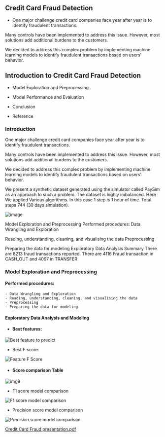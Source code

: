 ## Credit Card Fraud Detection
 
  - One major challenge credit card companies face year after year is to identify fraudulent transactions.

Many controls have been implemented to address this issue. However, most solutions add additional burdens to the customers.

We decided to address this complex problem by implementing machine learning models to identify fraudulent transactions based on users’ behavior.


## Introduction to Credit Card Fraud Detection

 - Model Exploration and Preprocessing

 - Model Performance and Evaluation

 - Conclusion

 - Reference

### Introduction
One major challenge credit card companies face year after year is to identify fraudulent transactions.

Many controls have been implemented to address this issue. However, most solutions add additional burdens to the customers.

We decided to address this complex problem by implementing machine learning models to identify fraudulent transactions based on users’ behavior.

We present a synthetic dataset generated using the simulator called PaySim as an approach to such a problem. The dataset is highly imbalanced. Here We applied Various algorithms. In this case 1 step is 1 hour of time. Total steps 744 (30 days simulation).

![image](https://user-images.githubusercontent.com/84294406/202936081-52b3eb2c-28b6-4c12-9af9-825b62ef0815.png)

Model Exploration and Preprocessing
Performed procedures:
Data Wrangling and Exploration

Reading, understanding, cleaning, and visualising the data
Preprocessing

Preparing the data for modeling
Exploratory Data Analysis Summary
There are 8213 fraud transactions reported.
There are 4116 Fraud transaction in CASH_OUT and 4097 in TRANSFER
 ### Model Exploration and Preprocessing
 
  #### Performed procedures:
    - Data Wrangling and Exploration
    - Reading, understanding, cleaning, and visualising the data
    - Preprocessing
    - Preparing the data for modeling
    
 #### Exploratory Data Analysis and Modeling
 
  - #### Best features:
   
 ![Best feature to predict](https://user-images.githubusercontent.com/84294406/150213507-2f897bf5-1010-41d6-8e5e-25b48f439da6.jpeg)
 - Best F score:
 
![Feature F Score](https://user-images.githubusercontent.com/84294406/150213529-54fe857e-3619-49fc-b79f-2da9b2ce7c7b.jpeg)

 - #### Score comparison Table
  
![img9](https://user-images.githubusercontent.com/84294406/150213562-201c336d-45ea-4e15-a8cc-71ae29b92527.png)

 - F1 score model comparison

![F1 score model comparison](https://user-images.githubusercontent.com/84294406/150214476-1cdbbbd7-59fc-45be-9f34-9839496a6aaf.png)

- Precision score model comparison

![Precision score model comparison](https://user-images.githubusercontent.com/84294406/150214491-368b053b-b318-4608-af2a-cee16644f4a7.png)


[Credit Card Fraud presentation.pdf](https://github.com/ArchanaRobin/Credit-Card-Fraud-Detection-EDA-and-Modeling/files/10051145/Credit.Card.Fraud.presentation.pdf)
